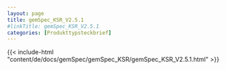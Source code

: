 ```yaml
---
layout: page
title: gemSpec_KSR_V2.5.1
#linkTitle: gemSpec_KSR_V2.5.1
categories: [Produkttypsteckbrief]
---
```

{{< include-html "content/de/docs/gemSpec/gemSpec_KSR/gemSpec_KSR_V2.5.1.html" >}}